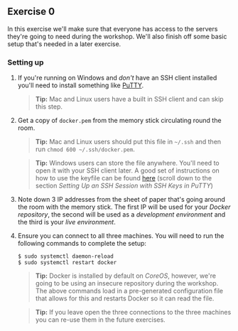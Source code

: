 ## Exercise 0

In this exercise we'll make sure that everyone has access to the servers they're
going to need during the workshop. We'll also finish off some basic setup that's
needed in a later exercise.

### Setting up

1. If you're running on Windows and _don't_ have an SSH client installed you'll
   need to install something like [PuTTY][putty].
   
   > **Tip:** Mac and Linux users have a built in SSH client and can skip this
   > step.
   
2. Get a copy of `docker.pem` from the memory stick circulating round the room.

   > **Tip:** Mac and Linux users should put this file in `~/.ssh` and then run
   > `chmod 600 ~/.ssh/docker.pem`.
   
   > **Tip:** Windows users can store the file anywhere. You'll need to open it 
   > with your SSH client later. A good set of instructions on how to use the
   > keyfile can be found [here][instructions] (scroll down to the section 
   > _Setting Up an SSH Session with SSH Keys in PuTTY_)
   
3. Note down 3 IP addresses from the sheet of paper that's going around the room
   with the memory stick. The first IP will be used for your _Docker 
   repository_, the second will be used as a _development environment_ and the
   third is your _live environment_.
   
4. Ensure you can connect to all three machines. You will need to run the 
   following commands to complete the setup:
   
   ```
   $ sudo systemctl daemon-reload
   $ sudo systemctl restart docker
   ```
   
   > **Tip:** Docker is installed by default on _CoreOS_, however, we're going
   > to be using an insecure repository during the workshop. The above commands
   > load in a pre-generated configuration file that allows for this and
   > restarts Docker so it can read the file.
   
   > **Tip:** If you leave open the three connections to the three machines you
   > can re-use them in the future exercises. 

[putty]: http://the.earth.li/~sgtatham/putty/latest/x86/putty.exe
[instructions]: https://www.digitalocean.com/community/tutorials/how-to-use-ssh-keys-with-putty-on-digitalocean-droplets-windows-users
